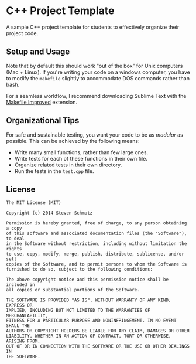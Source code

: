 C++ Project Template
====================

A sample C++ project template for students to effectively organize their project code. 

Setup and Usage
---------------

Note that by default this should work "out of the box" for Unix computers (Mac + Linux). If you're writing your code on a windows computer, you have to modify the `makefile` slightly to accommodate DOS commands rather than bash.

For a seamless workflow, I recommend downloading Sublime Text with the [Makefile Improved](https://sublime.wbond.net/packages/Makefile%20Improved) extension.

Organizational Tips
-------------------

For safe and sustainable testing, you want your code to be as *modular* as possible. This can be achieved by the following means:

* Write many small functions, rather than few large ones.
* Write tests for each of these functions in their own file.
* Organize related tests in their own directory.
* Run the tests in the `test.cpp` file.

License
-------

```
The MIT License (MIT)

Copyright (c) 2014 Steven Schmatz

Permission is hereby granted, free of charge, to any person obtaining a copy
of this software and associated documentation files (the "Software"), to deal
in the Software without restriction, including without limitation the rights
to use, copy, modify, merge, publish, distribute, sublicense, and/or sell
copies of the Software, and to permit persons to whom the Software is
furnished to do so, subject to the following conditions:

The above copyright notice and this permission notice shall be included in
all copies or substantial portions of the Software.

THE SOFTWARE IS PROVIDED "AS IS", WITHOUT WARRANTY OF ANY KIND, EXPRESS OR
IMPLIED, INCLUDING BUT NOT LIMITED TO THE WARRANTIES OF MERCHANTABILITY,
FITNESS FOR A PARTICULAR PURPOSE AND NONINFRINGEMENT. IN NO EVENT SHALL THE
AUTHORS OR COPYRIGHT HOLDERS BE LIABLE FOR ANY CLAIM, DAMAGES OR OTHER
LIABILITY, WHETHER IN AN ACTION OF CONTRACT, TORT OR OTHERWISE, ARISING FROM,
OUT OF OR IN CONNECTION WITH THE SOFTWARE OR THE USE OR OTHER DEALINGS IN
THE SOFTWARE.
```